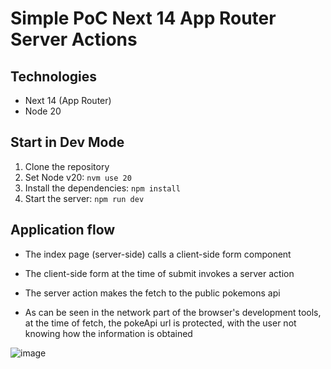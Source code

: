 # Simple PoC Next 14 App Router Server Actions

## Technologies

- Next 14 (App Router)
- Node 20

## Start in Dev Mode

1. Clone the repository
2. Set Node v20: ```nvm use 20```
3. Install the dependencies: ```npm install```
4. Start the server: ```npm run dev```


## Application flow

- The index page (server-side) calls a client-side form component

- The client-side form at the time of submit invokes a server action

- The server action makes the fetch to the public pokemons api

- As can be seen in the network part of the browser's development tools, at the time of fetch, the pokeApi url is protected, with the user not knowing how the information is obtained

![image](https://github.com/user-attachments/assets/7c0003a2-011d-4c97-a194-01a6b8bd3ccf)
